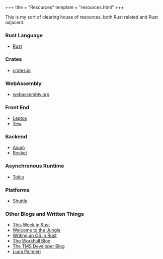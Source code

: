 +++
title = "Resources"
template = "resources.html"
+++

This is my sort of clearing house of resources, both Rust related and Rust adjacent.

### Rust Language

- [Rust](https://rust-lang.org)

### Crates

- [crates.io](https://crates.io)

### WebAssembly

- [webassembly.org](https://webassembly.org)

### Front End

- [Leptos](https://leptos.dev)
- [Yew](https://yew.rs)

### Backend

- [Axum](https://docs.rs/axum/latest/axum/)
- [Rocket](https://rocket.rs)

### Asynchronous Runtime

- [Tokio](https://tokio.rs)

### Platforms

- [Shuttle](https://shuttle.rs)

### Other Blogs and Written Things

- [This Week in Rust](https://this-week-in-rust.org)
- [Welcome to the Jungle](https://wtjungle.com)
- [Writing an OS in Rust](https://os.phil-opp.com/)
- [The WorkFall Blog](https://learning.workfall.com/)
- [The TMS Developer Blog](https://tms-dev-blog.com/)
- [Luca Palmieri](https://www.lpalmieri.com/)